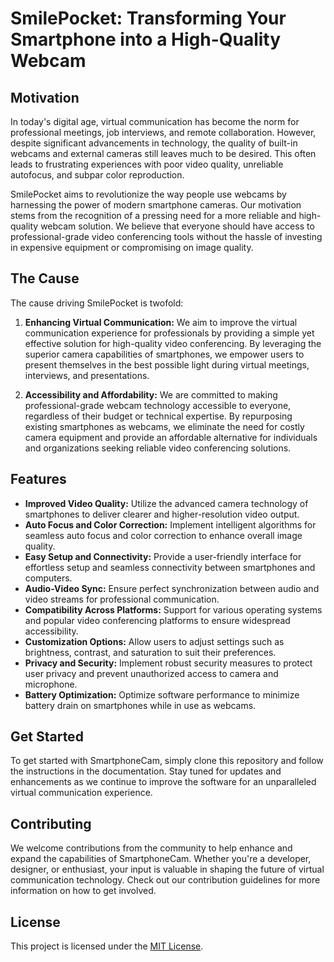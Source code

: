 # SmilePocket: Transforming Your Smartphone into a High-Quality Webcam

## Motivation
In today's digital age, virtual communication has become the norm for professional meetings, job interviews, and remote collaboration. However, despite significant advancements in technology, the quality of built-in webcams and external cameras still leaves much to be desired. This often leads to frustrating experiences with poor video quality, unreliable autofocus, and subpar color reproduction.

SmilePocket aims to revolutionize the way people use webcams by harnessing the power of modern smartphone cameras. Our motivation stems from the recognition of a pressing need for a more reliable and high-quality webcam solution. We believe that everyone should have access to professional-grade video conferencing tools without the hassle of investing in expensive equipment or compromising on image quality.

## The Cause
The cause driving SmilePocket is twofold:

1. **Enhancing Virtual Communication:** We aim to improve the virtual communication experience for professionals by providing a simple yet effective solution for high-quality video conferencing. By leveraging the superior camera capabilities of smartphones, we empower users to present themselves in the best possible light during virtual meetings, interviews, and presentations.

2. **Accessibility and Affordability:** We are committed to making professional-grade webcam technology accessible to everyone, regardless of their budget or technical expertise. By repurposing existing smartphones as webcams, we eliminate the need for costly camera equipment and provide an affordable alternative for individuals and organizations seeking reliable video conferencing solutions.

## Features
- **Improved Video Quality:** Utilize the advanced camera technology of smartphones to deliver clearer and higher-resolution video output.
- **Auto Focus and Color Correction:** Implement intelligent algorithms for seamless auto focus and color correction to enhance overall image quality.
- **Easy Setup and Connectivity:** Provide a user-friendly interface for effortless setup and seamless connectivity between smartphones and computers.
- **Audio-Video Sync:** Ensure perfect synchronization between audio and video streams for professional communication.
- **Compatibility Across Platforms:** Support for various operating systems and popular video conferencing platforms to ensure widespread accessibility.
- **Customization Options:** Allow users to adjust settings such as brightness, contrast, and saturation to suit their preferences.
- **Privacy and Security:** Implement robust security measures to protect user privacy and prevent unauthorized access to camera and microphone.
- **Battery Optimization:** Optimize software performance to minimize battery drain on smartphones while in use as webcams.

## Get Started
To get started with SmartphoneCam, simply clone this repository and follow the instructions in the documentation. Stay tuned for updates and enhancements as we continue to improve the software for an unparalleled virtual communication experience.

## Contributing
We welcome contributions from the community to help enhance and expand the capabilities of SmartphoneCam. Whether you're a developer, designer, or enthusiast, your input is valuable in shaping the future of virtual communication technology. Check out our contribution guidelines for more information on how to get involved.

## License
This project is licensed under the [MIT License](LICENSE).

